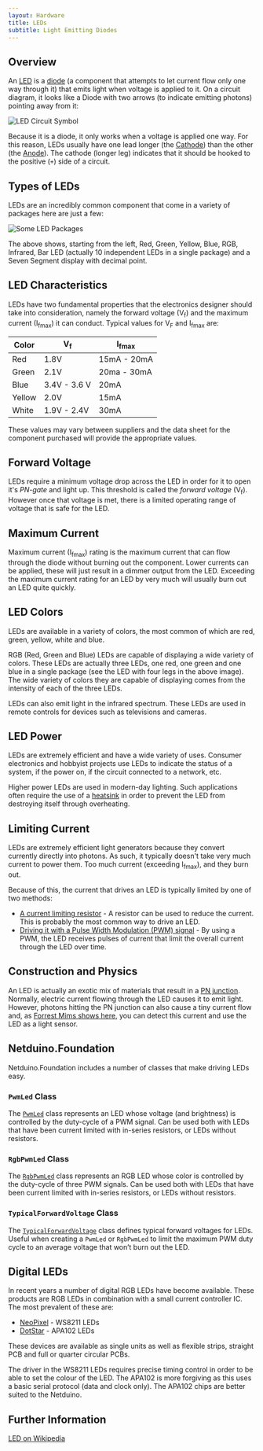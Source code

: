 ```yaml
---
layout: Hardware
title: LEDs
subtitle: Light Emitting Diodes
---
```


## Overview

An [LED](https://en.wikipedia.org/wiki/Light-emitting_diode) is a [diode](/Hardware/Circuits/Diodes/) (a component that attempts to let current flow only one way through it) that emits light when voltage is applied to it. On a circuit diagram, it looks like a Diode with two arrows (to indicate emitting photons) pointing away from it:

![LED Circuit Symbol](LED.svg)

Because it is a diode, it only works when a voltage is applied one way. For this reason, LEDs usually have one lead longer (the [Cathode](https://en.wikipedia.org/wiki/Cathode)) than the other (the [Anode](https://en.wikipedia.org/wiki/Anode)). The cathode (longer leg) indicates that it should be hooked to the positive (`+`) side of a circuit.

## Types of LEDs

LEDs are an incredibly common component that come in a variety of packages here are just a few:

![Some LED Packages](SomeLEDs.jpg)

The above shows, starting from the left, Red, Green, Yellow, Blue, RGB, Infrared, Bar LED (actually 10 independent LEDs in a single package) and a Seven Segment display with decimal point.

## LED Characteristics

LEDs have two fundamental properties that the electronics designer should take into consideration, namely the forward voltage (V<sub>f</sub>) and the maximum current (I<sub>fmax</sub>) it can conduct.  Typical values for V<sub>F</sub> and I<sub>fmax</sub> are:

| Color  | V<sub>f</sub> | I<sub>fmax</sub> |
|--------|---------------|------------------|
| Red    | 1.8V          | 15mA - 20mA      |
| Green  | 2.1V          | 20ma - 30mA      |
| Blue   | 3.4V - 3.6 V  | 20mA             |
| Yellow | 2.0V          | 15mA             |
| White  | 1.9V - 2.4V   | 30mA             |

These values may vary between suppliers and the data sheet for the component purchased will provide the appropriate values.

## Forward Voltage

LEDs require a minimum voltage drop across the LED in order for it to open it's _PN-gate_ and light up. This threshold is called the _forward voltage_ (V<sub>f</sub>). However once that voltage is met, there is a limited operating range of voltage that is safe for the LED.


## Maximum Current

Maximum current (I<sub>fmax</sub>) rating is the maximum current that can flow through the diode without burning out the component.  Lower currents can be applied, these will just result in a dimmer output from the LED. Exceeding the maximum current rating for an LED by very much will usually burn out an LED quite quickly.


## LED Colors

LEDs are available in a variety of colors, the most common of which are red, green, yellow, white and blue.

RGB (Red, Green and Blue) LEDs are capable of displaying a wide variety of colors.  These LEDs are actually three LEDs, one red, one green and one blue in a single package (see the LED with four legs in the above image).  The wide variety of colors they are capable of displaying comes from the intensity of each of the three LEDs.

LEDs can also emit light in the infrared spectrum.  These LEDs are used in remote controls for devices such as televisions and cameras.

## LED Power

LEDs are extremely efficient and have a wide variety of uses.  Consumer electronics and hobbyist projects use LEDs to indicate the status of a system, if the power on, if the circuit connected to a network, etc.

Higher power LEDs are used in modern-day lighting.  Such applications often require the use of a [heatsink](https://en.wikipedia.org/wiki/Heat_sink) in order to prevent the LED from destroying itself through overheating.

## Limiting Current

LEDs are extremely efficient light generators because they convert currently directly into photons. As such, it typically doesn't take very much current to power them. Too much current (exceeding I<sub>fmax</sub>), and they burn out.

Because of this, the current that drives an LED is typically limited by one of two methods:

 * [A current limiting resistor](Driving_w_Resistor) - A resistor can be used to reduce the current. This is probably the most common way to drive an LED.
 * [Driving it with a Pulse Width Modulation (PWM) signal](Driving_w_PWM) - By using a PWM, the LED receives pulses of current that limit the overall current through the LED over time.

## Construction and Physics

An LED is actually an exotic mix of materials that result in a [PN junction](https://en.wikipedia.org/wiki/P%E2%80%93n_junction).  Normally, electric current flowing through the LED causes it to emit light.  However, photons hitting the PN junction can also cause a tiny current flow and, as [Forrest Mims shows here](http://makezine.com/projects/make-36-boards/how-to-use-leds-to-detect-light/), you can detect this current and use the LED as a light sensor.

## Netduino.Foundation

Netduino.Foundation includes a number of classes that make driving LEDs easy.

### `PwmLed` Class

The [`PwmLed`](http://netduino.foundation/API/LEDs/PwmLed/) class represents an LED whose voltage (and brightness) is controlled by the duty-cycle of a PWM signal. Can be used both with LEDs that have been current limited with in-series resistors, or LEDs without resistors.

### `RgbPwmLed` Class

The [`RgbPwmLed`](http://netduino.foundation/API/LEDs/RgbPwmLed/) class represents an RGB LED whose color is controlled by the duty-cycle of three PWM signals. Can be used both with LEDs that have been current limited with in-series resistors, or LEDs without resistors.

### `TypicalForwardVoltage` Class

The [`TypicalForwardVoltage`](http://netduino.foundation/API/LEDs/TypicalForwardVoltage/) class defines typical forward voltages for LEDs. Useful when creating a `PwmLed` or `RgbPwmLed` to limit the maximum PWM duty cycle to an average voltage that won’t burn out the LED.

## Digital LEDs

In recent years a number of digital RGB LEDs have become available.  These products are RGB LEDs in combination with a small current controller IC.  The most prevalent of these are:

* [NeoPixel](https://www.adafruit.com/product/1655) - WS8211 LEDs
* [DotStar](https://www.adafruit.com/product/3341) - APA102 LEDs

These devices are available as single units as well as flexible strips, straight PCB and full or quarter circular PCBs.

The driver in the WS8211 LEDs requires precise timing control in order to be able to set the colour of the LED.  The APA102 is more forgiving as this uses a basic serial protocol (data and clock only).  The APA102 chips are better suited to the Netduino.

## Further Information

[LED on Wikipedia](https://en.wikipedia.org/wiki/Light-emitting_diode)
